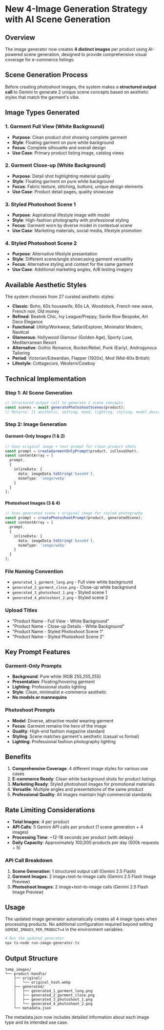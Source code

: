 # New 4-Image Generation Strategy with AI Scene Generation

## Overview

The image generator now creates **4 distinct images** per product using AI-powered scene generation, designed to provide comprehensive visual coverage for e-commerce listings:

## Scene Generation Process

Before creating photoshoot images, the system makes a **structured output call** to Gemini to generate 2 unique scene concepts based on aesthetic styles that match the garment's vibe.

## Image Types Generated

### 1. **Garment Full View** (White Background)
- **Purpose**: Clean product shot showing complete garment
- **Style**: Floating garment on pure white background
- **Focus**: Complete silhouette and overall design
- **Use Case**: Primary product listing image, catalog views

### 2. **Garment Close-up** (White Background)  
- **Purpose**: Detail shot highlighting material quality
- **Style**: Floating garment on pure white background
- **Focus**: Fabric texture, stitching, buttons, unique design elements
- **Use Case**: Product detail pages, quality showcase

### 3. **Styled Photoshoot Scene 1**
- **Purpose**: Aspirational lifestyle image with model
- **Style**: High-fashion photography with professional styling
- **Focus**: Garment worn by diverse model in contextual scene
- **Use Case**: Marketing materials, social media, lifestyle promotion

### 4. **Styled Photoshoot Scene 2**
- **Purpose**: Alternative lifestyle presentation
- **Style**: Different scene/angle showcasing garment versatility
- **Focus**: Alternative styling and context for the same garment
- **Use Case**: Additional marketing angles, A/B testing imagery

## Available Aesthetic Styles

The system chooses from 27 curated aesthetic styles:
- **Classic**: Boho, 60s housewife, 60s LA, Woodstock, French new wave, French noir, Old money
- **Refined**: Beatnik Chic, Ivy League/Preppy, Savile Row Bespoke, Art Deco Elegance
- **Functional**: Utility/Workwear, Safari/Explorer, Minimalist Modern, Nautical
- **Glamorous**: Hollywood Glamour (Golden Age), Sporty Luxe, Mediterranean Resort
- **Alternative**: Gothic Romance, Rocker/Rebel, Punk (Early), Androgynous Tailoring
- **Period**: Victorian/Edwardian, Flapper (1920s), Mod (Mid-60s British)
- **Lifestyle**: Cottagecore, Western/Cowboy

## Technical Implementation

### Step 1: AI Scene Generation
```typescript
// Structured output call to generate 2 scene concepts
const scenes = await generatePhotoshootScenes(product);
// Returns: [{ aesthetic, setting, mood, lighting, styling, model_description, composition, props }, ...]
```

### Step 2: Image Generation

#### Garment-Only Images (1 & 2)
```typescript
// Uses original image + text prompt for clean product shots
const prompt = createGarmentOnlyPrompt(product, isCloseShot);
const contentArray = [
  prompt,
  {
    inlineData: {
      data: imageData.toString('base64'),
      mimeType: 'image/webp'
    }
  }
];
```

#### Photoshoot Images (3 & 4)
```typescript
// Uses generated scene + original image for styled photography
const prompt = createPhotoshootPrompt(product, generatedScene);
const contentArray = [
  prompt,
  {
    inlineData: {
      data: imageData.toString('base64'),
      mimeType: 'image/webp'
    }
  }
];
```

### File Naming Convention
- `generated_1_garment_long.png` - Full view white background
- `generated_2_garment_close.png` - Close-up white background  
- `generated_3_photoshoot_1.png` - Styled scene 1
- `generated_4_photoshoot_2.png` - Styled scene 2

### Upload Titles
- "Product Name - Full View - White Background"
- "Product Name - Close-up Details - White Background"
- "Product Name - Styled Photoshoot Scene 1"
- "Product Name - Styled Photoshoot Scene 2"

## Key Prompt Features

### Garment-Only Prompts
- **Background**: Pure white (RGB 255,255,255)
- **Presentation**: Floating/hovering garment
- **Lighting**: Professional studio lighting
- **Style**: Clean, minimalist e-commerce aesthetic
- **No models or mannequins**

### Photoshoot Prompts
- **Model**: Diverse, attractive model wearing garment
- **Focus**: Garment remains the hero of the image
- **Quality**: High-end fashion magazine standard
- **Styling**: Scene matches garment's aesthetic (casual vs formal)
- **Lighting**: Professional fashion photography lighting

## Benefits

1. **Comprehensive Coverage**: 4 different image styles for various use cases
2. **E-commerce Ready**: Clean white background shots for product listings
3. **Marketing Ready**: Styled photoshoot images for promotional materials
4. **Versatile**: Multiple angles and presentations of the same product
5. **Professional Quality**: All images maintain high commercial standards

## Rate Limiting Considerations

- **Total Images**: 4 per product
- **API Calls**: 5 Gemini API calls per product (1 scene generation + 4 images)
- **Processing Time**: ~12-18 seconds per product (with delays)
- **Daily Capacity**: Approximately 100,000 products per day (500k requests ÷ 5)

### API Call Breakdown
1. **Scene Generation**: 1 structured output call (Gemini 2.5 Flash)
2. **Garment Images**: 2 image+text-to-image calls (Gemini 2.5 Flash Image Preview)
3. **Photoshoot Images**: 2 image+text-to-image calls (Gemini 2.5 Flash Image Preview)

## Usage

The updated image generator automatically creates all 4 image types when processing products. No additional configuration required beyond setting `GEMINI_IMAGES_PER_PRODUCT=4` in the environment variables.

```bash
# Run the updated generator
npx ts-node run-image-generator.ts
```

## Output Structure

```
temp_images/
└── product-handle/
    ├── original/
    │   └── original_hash.webp
    ├── generated/
    │   ├── generated_1_garment_long.png
    │   ├── generated_2_garment_close.png
    │   ├── generated_3_photoshoot_1.png
    │   └── generated_4_photoshoot_2.png
    └── metadata.json
```

The metadata.json now includes detailed information about each image type and its intended use case.